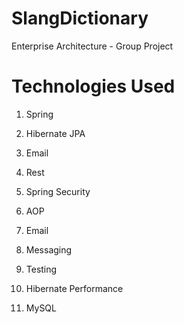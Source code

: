 # SlangDictionary
Enterprise Architecture - Group Project

# Technologies Used
1. Spring

2. Hibernate JPA

3. Email

4. Rest

5. Spring Security

6. AOP

7. Email

8. Messaging

9. Testing

10. Hibernate Performance

11. MySQL
